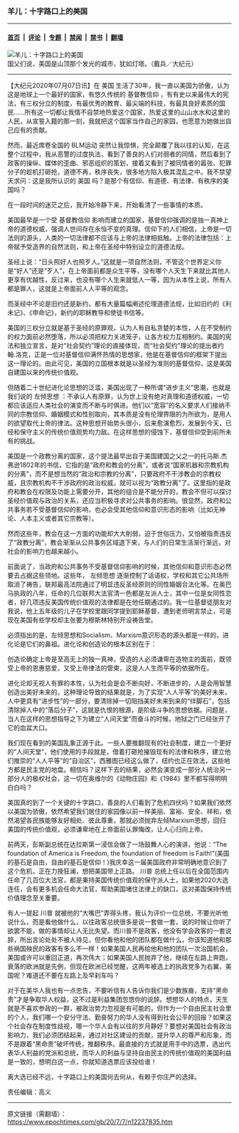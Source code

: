 ### 羊儿：十字路口上的美国

---

#### [首页](../../../..?n12237835) &nbsp;|&nbsp; [评论](../../../../../epoch-comment?n12237835) &nbsp;|&nbsp; [专题](../../../../../epoch-special?n12237835) &nbsp;|&nbsp; [禁闻](../../../../../epoch-news?n12237835) &nbsp;|&nbsp; [禁书](../../../../../books?n12237835) &nbsp;|&nbsp; [翻墙](https://github.com/gfw-breaker/nogfw/blob/master/README.md?n12237835)


<div><img alt="羊儿：十字路口上的美国" class="attachment-djy_600_400 size-djy_600_400 wp-post-image" src="https://i.epochtimes.com/assets/uploads/2020/07/1304182007361973-600x400.jpg"/>
<div class="caption">
 国父们说，美国是山顶那个发光的城市，犹如灯塔。（戴兵／大纪元）
</div></div><hr/><div class="post_content" id="artbody" itemprop="articleBody">
 <!-- article content begin -->
 <p>
  【大纪元2020年07月07日讯】在
  <ok href="https://www.epochtimes.com/gb/tag/%E7%BE%8E%E5%9B%BD.html">
   美国
  </ok>
  生活了30年，我一直以美国为骄傲，认为这是地球上一个最好的国家，有悠久传统的
  <ok href="https://www.epochtimes.com/gb/tag/%E5%9F%BA%E7%9D%A3%E6%95%99%E4%BF%A1%E4%BB%B0.html">
   基督教信仰
  </ok>
  ，有有史以来最伟大的宪法，有三权分立的制度，有最优秀的教育、最尖端的科技，有最具良好素质的国民……所有这一切都让我情不自禁地热爱这个国家，热爱这里的山山水水和这里的人民，从宣誓入籍的那一刻，我就把这个国家当作自己的家园，也愿意为她做出自己应有的贡献。
 </p>
 <p>
  然而，最近席卷全国的
  <ok href="https://www.epochtimes.com/gb/tag/blm%E8%BF%90%E5%8A%A8.html">
   BLM运动
  </ok>
  突然让我惊惧，完全颠覆了我以往的认知，在这整个过程中，我从恶警的过度执法，看到了善良的人们对弱者的同情，然后看到了政客的操纵、媒体的歪曲、邪恶组织的策划，接着又看到了被同情者的嚣张、犯罪分子的趁机打砸抢，道德不再，秩序丧失，很多地方陷入极其混乱之中。我不禁望天求问：这是我所认识的
  <ok href="https://www.epochtimes.com/gb/tag/%E7%BE%8E%E5%9B%BD.html">
   美国
  </ok>
  吗？是那个有信仰、有道德、有法律、有秩序的美国吗？
 </p>
 <p>
  在一段时间的迷茫之后，我开始冷静下来，开始看清了一些事情的本质。
 </p>
 <p>
  美国最早是一个受
  <ok href="https://www.epochtimes.com/gb/tag/%E5%9F%BA%E7%9D%A3%E6%95%99%E4%BF%A1%E4%BB%B0.html">
   基督教信仰
  </ok>
  影响而建立的国家，基督信仰强调的是独一真神上帝的道德权威，强调人世间存在永恒不变的真理。信仰下的人们相信，上帝是一切法则的源头，人类的一切法律都不应该与上帝的法律相抵触。上帝的法律包括：上帝赋予受造界的自然法则，和上帝在圣经中特别设立的道德法规。
 </p>
 <p>
  圣经上说：“日头照好人也照歹人。”这就是一项自然法则，不管这个世界定义你是“好人”还是“歹人”，在上帝面前都是众生平等，没有哪个人天生下来就比其他人更享有优越性，反过来，也没有哪个人生来就低人一等，因为从本性上说，所有人都是罪人，这就是上帝面前人人平等的观念。
 </p>
 <p>
  而圣经中不论是旧约还是新约，都有大量篇幅阐述伦理道德法规，比如旧约的《利未记》、《申命记》，新约的耶稣教导和使徒书信等。
 </p>
 <p>
  美国的三权分立就是基于圣经的原罪观，认为人有自私贪婪的本性，人在不受制约的权力面前必然堕落，所以必须把权力关进笼子，让各方权力互相制约。美国的宪法和独立宣言，是对“社会契约”理论的直接体现，而“社会契约”理论的提出者约翰.洛克，正是一位对基督信仰满怀热情的思想家，他是在基督信仰的框架下提出这一理论的。由此可见，美国的立国根本就是以圣经为准则的基督信仰，这是美国自建国以来的传统价值观。
 </p>
 <p>
  但随着二十世纪进化论思想的泛滥，美国出现了一种所谓“进步主义”思潮，也就是我们说的
  <ok href="https://www.epochtimes.com/gb/tag/%E5%B7%A6%E5%80%BE%E6%80%9D%E6%83%B3.html">
   左倾思想
  </ok>
  ：不承认人有原罪，认为世上没有绝对真理和道德权威，一切都应该适应人类社会的演变而不断与时俱进。他们以“宽容”的名义要求人们接纳不同的宗教信仰、婚姻模式和性别取向，其本质是没有伦理界限的为所欲为，是用人的欲望取代上帝的律法。这种思想开始势头很小，后来愈演愈烈，发展到今天，已经和保守主义的传统价值观势均力敌。在这样思想的侵蚀下，基督信仰受到前所未有的挑战。
 </p>
 <p>
  美国是一个政教分离的国家，这个提法最早出自于美国建国之父之一的托马斯.杰弗逊1802年的书信，它指的是“政府和教会的分离”，或者说“国家机器和宗教机构的分离”，而不是想当然的“政治和宗教的分离”，只要政府不干涉教会的宗教权威，且宗教机构不干涉政府的政治权威，就可以视为“政教分离”了。这里指的是政府和教会在权限及功能上需要分开，其他的组合是不能分开的，教会不但可以探讨圣经价值观与政治的关系，还应当积极寻求对公共事务的影响。很显然，政府和公共事务若不受基督信仰的影响，也必会受其他信仰和意识形态的影响（比如无神论、人本主义或者其它宗教等）。
 </p>
 <p>
  然而这些年，教会在这一方面的功能却大大削弱，迫于世俗压力，又怕被指责违反了“政教分离”，教会渐渐从公共事务区域退下来，与人们的日常生活渐行渐远，对社会的影响力也越来越小。
 </p>
 <p>
  前面说了，当政府和公共事务不受基督信仰影响的时候，其他信仰和意识形态必然要去占据这些领地。这些年，
  <ok href="https://www.epochtimes.com/gb/tag/%E5%B7%A6%E5%80%BE%E6%80%9D%E6%83%B3.html">
   左倾思想
  </ok>
  逐渐控制了话语权，学校和其它公共场所取消了祷告，联邦最高法院通过了明显违反圣经原则的同性婚姻合法化等。在奥巴马执政的八年，任命的几位联邦大法官清一色都是左派人士，其中一位是女同性恋者，好几项违反美国传统价值观的法律都是在他任期通过的。我一位基督徒朋友对我说，他上五年级的儿子在学校里跟同学提到耶稣基督，遭到老师明言禁止，可是现在美国有些学校却主张要为穆斯林特别开设祷告堂。
 </p>
 <p>
  必须指出的是，左倾思想和Socialism、Marxism意识形态的源头都是一样的，进化论是它们的鼻祖。进化论和创造论的根本区别在于：
 </p>
 <p>
  创造论确定上帝是至高无上的独一真神，受造的人必须谦卑在造物主的面前，既领受上帝的恩惠慈爱，又受上帝律法的管束，这是人人生而平等的依据所在。
 </p>
 <p>
  进化论却无视人有罪的本性，认为社会是会不断向好，不断进步的，人是会用智慧创造出美好未来的，这种理论导致的结果就是，为了实现“人人平等”的美好未来，人中更具有“进步性”的一部分，要清除掉一切阻挡美好未来到来的“绊脚石”，包括清除掉人中的“落后分子”，这就是仇恨的根源，是阶级斗争的思想依据。问题是，当人在这样的思想指导之下为建立“人间天堂”而奋斗的时候，地狱之门已经张开了它的血盆大口。
 </p>
 <p>
  我们现在看到的美国乱象正源于此。一些人要推翻现有的社会制度，建立一个更好的“人间天堂”，他们使用的手段就是，借着打砸抢摧毁现有的法律和秩序，建立他们推崇的“人人平等”的“自治区”，西雅图已经这么做了，纽约也正在效法，这些地方都是民主党的地盘。相信吗？这样下去的结果，必然会演变成一部分人统治另一部分人的极权社会，这一切在奥维尔的《动物庄园》和《1984》里不都写得明明白白吗？
 </p>
 <p>
  美国真的到了一个关键的十字路口，善良的人们看到了危机四伏吗？如果我们依然以美国为骄傲，依然希望我们居住的家园像以前一样美丽、富裕、安全、祥和，依然渴望各民族能够友好相处、彼此尊重，那就必须抛弃左倾Marxism思想，回归美国的传统价值观，必须谦卑地在上帝面前认罪悔改，让人心归向上帝。
 </p>
 <p>
  前两天，彭斯副总统在达拉斯第一浸信会做了一场鼓舞人心的演讲，他说：“The foundation of America is Freedom, the foundation of freedom is Faith!”(美国的基石是自由，自由的基石是信仰！)我庆幸这一届美国政府非常明确地意识到了这个危机，正在力挽狂澜，想把美国带上正路。
  <ok href="https://www.epochtimes.com/gb/tag/%E5%B7%9D%E6%99%AE.html">
   川普
  </ok>
  总统上任以后在全国范围内任命了几百位大法官，都是秉持美国传统价值观的保守派人士，如果他2020大选连任，会有更多机会任命大法官，帮助美国堵住法律上的缺口，这对美国保持传统价值理念至关重要。
 </p>
 <p>
  有人一提起
  <ok href="https://www.epochtimes.com/gb/tag/%E5%B7%9D%E6%99%AE.html">
   川普
  </ok>
  就被他的“大嘴巴”弄得头疼，我认为评价一位总统，不要光听他说什么，而是看他做什么，以往政客总统很多是说一套做一套，说的时候让你听了欲罢不能，做的事情却让人无比失望。而川普不是政客，他没有学会政客的一套说辞，所出言论处处不被人待见，但你看他和他的团队都在做什么，你该知道他和那些祸国殃民的政客有多么不一样！如果美国人民再给他和他的团队一次治国机会，美国或许可以重回正道，再次伟大；如果美国人民抛弃了他，继续在左路上奔跑，衰落的欧洲就是先例，但现在欧洲已经觉醒，这两年被选上的执政党多为右翼，美国呢？难道还不要在左路上及早刹车吗？
 </p>
 <p>
  对于在美华人我也有一点忠告，不要听信有人告诉你我们是少数族裔，支持“黑命贵”才是争取华人权益，这不过是利益集团忽悠你的说辞。想想华人的特点，天生就是不喜欢参政的一群，被政治势力忽视是有可能的，但作为一个自由民主社会里的个人，我们哪一个安分守法、勤奋努力的华人没有得到社会公平的回报？如果这个社会存在制度性歧视，哪一个华人会有以往的岁月静好？要想对美国社会有政治影响力，我们必须团结起来，通过对社区建设的贡献，提升华人的尊严和形象，而不是跟着“黑命贵”破坏传统，推翻秩序。最直接的方式就是用手中的选票，选出代表华人利益的党派和总统，而华人的利益与坚持自由民主的传统价值观的美国利益是一致的，想明白这一点，你就知道选票应该投给谁！
 </p>
 <p>
  离大选已经不远，十字路口上的美国何去何从，有赖于你庄严的选择。
 </p>
 <p>
  责任编辑：高义
 </p>
 <!-- article content end -->
 <div id="below_article_ad">
 </div>
</div>


---

原文链接（需翻墙）：https://www.epochtimes.com/gb/20/7/7/n12237835.htm